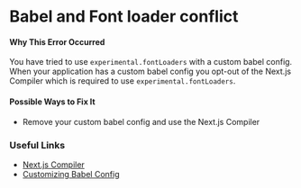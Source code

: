 # Babel and Font loader conflict

#### Why This Error Occurred

You have tried to use `experimental.fontLoaders` with a custom babel config. When your application has a custom babel config you opt-out of the Next.js Compiler which is required to use `experimental.fontLoaders`.

#### Possible Ways to Fix It

- Remove your custom babel config and use the Next.js Compiler

### Useful Links

- [Next.js Compiler](https://nextjs.org/docs/advanced-features/compiler)
- [Customizing Babel Config](https://nextjs.org/docs/advanced-features/customizing-babel-config)
